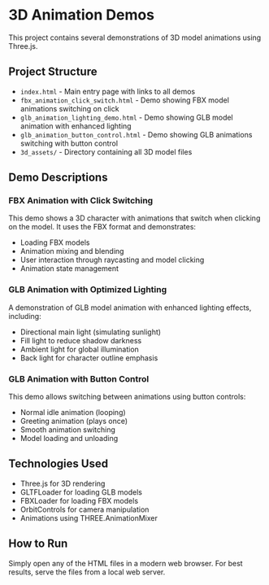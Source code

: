 # 3D Animation Demos

This project contains several demonstrations of 3D model animations using Three.js.

## Project Structure

- `index.html` - Main entry page with links to all demos
- `fbx_animation_click_switch.html` - Demo showing FBX model animations switching on click
- `glb_animation_lighting_demo.html` - Demo showing GLB model animation with enhanced lighting
- `glb_animation_button_control.html` - Demo showing GLB animations switching with button control
- `3d_assets/` - Directory containing all 3D model files

## Demo Descriptions

### FBX Animation with Click Switching
This demo shows a 3D character with animations that switch when clicking on the model. It uses the FBX format and demonstrates:
- Loading FBX models
- Animation mixing and blending
- User interaction through raycasting and model clicking
- Animation state management

### GLB Animation with Optimized Lighting
A demonstration of GLB model animation with enhanced lighting effects, including:
- Directional main light (simulating sunlight)
- Fill light to reduce shadow darkness
- Ambient light for global illumination
- Back light for character outline emphasis

### GLB Animation with Button Control
This demo allows switching between animations using button controls:
- Normal idle animation (looping)
- Greeting animation (plays once)
- Smooth animation switching
- Model loading and unloading

## Technologies Used

- Three.js for 3D rendering
- GLTFLoader for loading GLB models
- FBXLoader for loading FBX models
- OrbitControls for camera manipulation
- Animations using THREE.AnimationMixer

## How to Run

Simply open any of the HTML files in a modern web browser. For best results, serve the files from a local web server. 